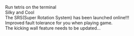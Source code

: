 Run tetris on the terminal  
Silky and Cool  
The SRS(Super Rotation System) has been launched online!!!  
Improved fault tolerance for you when playing game.  
The kicking wall feature needs to be updated...
